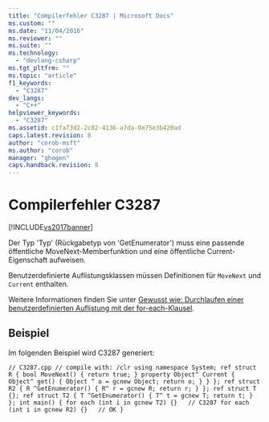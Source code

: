 ```yaml
---
title: "Compilerfehler C3287 | Microsoft Docs"
ms.custom: ""
ms.date: "11/04/2016"
ms.reviewer: ""
ms.suite: ""
ms.technology: 
  - "devlang-csharp"
ms.tgt_pltfrm: ""
ms.topic: "article"
f1_keywords: 
  - "C3287"
dev_langs: 
  - "C++"
helpviewer_keywords: 
  - "C3287"
ms.assetid: c1fa73d2-2c82-4136-a7da-0e75e3b420ad
caps.latest.revision: 8
author: "corob-msft"
ms.author: "corob"
manager: "ghogen"
caps.handback.revision: 8
---
```

# Compilerfehler C3287
[!INCLUDE[vs2017banner](../../assembler/inline/includes/vs2017banner.md)]

Der Typ 'Typ' \(Rückgabetyp von 'GetEnumerator'\) muss eine passende öffentliche MoveNext\-Memberfunktion und eine öffentliche Current\-Eigenschaft aufweisen.  
  
 Benutzerdefinierte Auflistungsklassen müssen Definitionen für `MoveNext` und `Current` enthalten.  
  
 Weitere Informationen finden Sie unter [Gewusst wie: Durchlaufen einer benutzerdefinierten Auflistung mit der for\-each\-Klausel](../../dotnet/how-to-iterate-over-a-user-defined-collection-with-for-each.md).  
  
## Beispiel  
 Im folgenden Beispiel wird C3287 generiert:  
  
```  
// C3287.cpp // compile with: /clr using namespace System; ref struct R { bool MoveNext() { return true; } property Object^ Current { Object^ get() { Object ^ o = gcnew Object; return o; } } }; ref struct R2 { R ^GetEnumerator() { R^ r = gcnew R; return r; } }; ref struct T {}; ref struct T2 { T ^GetEnumerator() { T^ t = gcnew T; return t; } }; int main() { for each (int i in gcnew T2) {}   // C3287 for each (int i in gcnew R2) {}   // OK }  
```